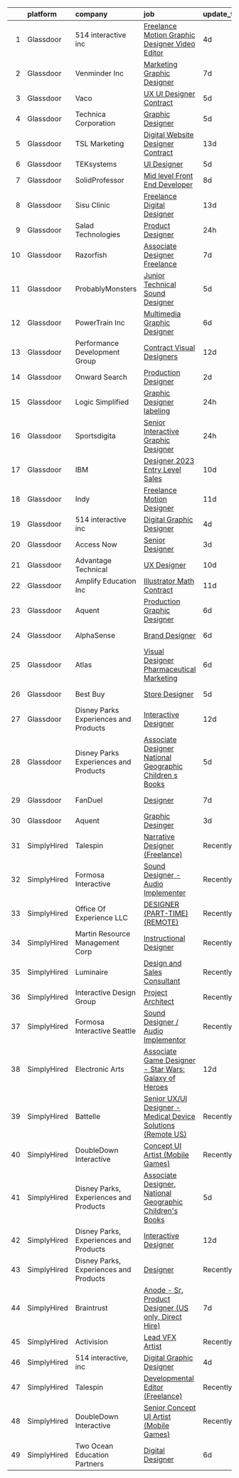 

|    | platform    | company                                | job                                                                                                                                                                                                                                                                                                                                                                                                                                                                                                                                                                                                                                                                                                                                                                                                                                                                                                                                                                                                                                                                                                                                                                                                                                                                                                                                                                                                                                                                                                                                   | update_time   | location             |
|---:|:------------|:---------------------------------------|:--------------------------------------------------------------------------------------------------------------------------------------------------------------------------------------------------------------------------------------------------------------------------------------------------------------------------------------------------------------------------------------------------------------------------------------------------------------------------------------------------------------------------------------------------------------------------------------------------------------------------------------------------------------------------------------------------------------------------------------------------------------------------------------------------------------------------------------------------------------------------------------------------------------------------------------------------------------------------------------------------------------------------------------------------------------------------------------------------------------------------------------------------------------------------------------------------------------------------------------------------------------------------------------------------------------------------------------------------------------------------------------------------------------------------------------------------------------------------------------------------------------------------------------|:--------------|:---------------------|
|  1 | Glassdoor   | 514 interactive  inc                   | [Freelance Motion Graphic Designer Video Editor](https://www.glassdoor.com/partner/jobListing.htm?pos=130&ao=1136043&s=58&guid=0000018359b8961087b3654bee3a0e76&src=GD_JOB_AD&t=SR&vt=w&ea=1&cs=1_500a7d44&cb=1663657613176&jobListingId=1008143854185&jrtk=3-0-1gdcrh5hhk25r801-1gdcrh5i1itn1800-57168df519a8cba3-)                                                                                                                                                                                                                                                                                                                                                                                                                                                                                                                                                                                                                                                                                                                                                                                                                                                                                                                                                                                                                                                                                                                                                                                                                  | 4d            | Remote               |
|  2 | Glassdoor   | Venminder Inc                          | [Marketing Graphic Designer](https://www.glassdoor.com/partner/jobListing.htm?pos=104&ao=1110586&s=58&guid=0000018359b8961087b3654bee3a0e76&src=GD_JOB_AD&t=SR&vt=w&cs=1_d78c145b&cb=1663657613171&jobListingId=1008134379665&cpc=451933188B21919D&jrtk=3-0-1gdcrh5hhk25r801-1gdcrh5i1itn1800-27972f8e8282f763--6NYlbfkN0AMXubMcf9zG5pjFo4NIRXEjYg0qx6HblbRQuuKPpnfpXE45buNZeny8MAvJCnQq4YNjc1Ikx4X1sKVkRXVJOYDLKQqR7Fv5Z6k8TsNcVY8MkLY14KeZzACUaWJsLL5l_kLcI2TGh-cpF8TIFTv6lh1nya4vVJcta2zxuc6spMz1BwNovLkoXkEj_uyewIrQEwnpW6F0tZJxhxv3STQsxbwPwm7tkXnEzxBxzIEMTLXP5gZOfQcvWVInstffHPN9WD202SIoBxHXO8TQT-vNPhvYs0X2yq1PBicFGVjgIIWMnUXFpQIlEARQslkLUxPygc1ZodlEQvuc3AHby5LXX76-g0mVsqwyt3KYOK0Bfz65NxvAGJuRhI04nXOGkrZaMYYxUF24sBtziYGsqGOOUr2q2v5jHlTht9nOvPIk8_9njcqsEzb7ZQC0CascRDH2SXAAzlLLgiVvsobLkoEEpC1t-1EwZGfoV8%3D)                                                                                                                                                                                                                                                                                                                                                                                                                                                                                                                                                                                                                                                                                                        | 7d            | Remote               |
|  3 | Glassdoor   | Vaco                                   | [UX   UI Designer   Contract](https://www.glassdoor.com/partner/jobListing.htm?pos=109&ao=1110586&s=58&guid=0000018359b8961087b3654bee3a0e76&src=GD_JOB_AD&t=SR&vt=w&ea=1&cs=1_969c3b48&cb=1663657613172&jobListingId=1008139975700&cpc=6FC5BA77C9A4CD78&jrtk=3-0-1gdcrh5hhk25r801-1gdcrh5i1itn1800-502a563e85e9ec7c--6NYlbfkN0D_sybMACCpf9B-677oK5j6rPldVB6BlrVvFjO_o-GJZbzuF-qh4PxErFUqfUsv_6srGE0bd1Xbp0enHkZApH7pZ1NfEnCUaiftMxPZ5SF1ToTzFq8s0Fv_EsCbxs90zp-YjkVFZjfXG3yk6PGG-pOAoGUqWgAgEgkDvAbJ4zLYXa5n1huV4vos7c8Wb6-OaN3jdOts0KbMSuAUKgLWL_oF5OYQThsQXUJeGnsZqq7rOCJO5zqfK_cQKWXCFAH8PXJYFGn2pPlVxMihCg7j0XZH4Fs53b2-IM9Ykrd6C0h1MEIZNM3g1TjBT9yjBQ2P--rYE-_0STNcg0eieEow_rKrJnUN5pSg3pKsTiTo8u4RXewt_JhDTPuwylo6a8jx_NdBadpO-hscyVW6tszBF8Ui7cSQOez4k4YIltwgf5OQ460iW1K0y5GX2z1sl5ten4pAPPRW7REcFVQFuPfCJTRzUgpbbAoJPm6wpPV79QbyM26CF87d319HUwXN7H6MozDoKXhSnLjkMpwdiolRhCDFK1aTQ14qX2QdgZNrWCCiCQ%3D%3D)                                                                                                                                                                                                                                                                                                                                                                                                                                                                                                                                                                                                                    | 5d            | Hartford, CT         |
|  4 | Glassdoor   | Technica Corporation                   | [Graphic Designer](https://www.glassdoor.com/partner/jobListing.htm?pos=121&ao=1136043&s=58&guid=0000018359b8961087b3654bee3a0e76&src=GD_JOB_AD&t=SR&vt=w&cs=1_a73825b9&cb=1663657613175&jobListingId=1008138745302&jrtk=3-0-1gdcrh5hhk25r801-1gdcrh5i1itn1800-095b54824b118977-)                                                                                                                                                                                                                                                                                                                                                                                                                                                                                                                                                                                                                                                                                                                                                                                                                                                                                                                                                                                                                                                                                                                                                                                                                                                     | 5d            | Dulles, VA           |
|  5 | Glassdoor   | TSL Marketing                          | [Digital   Website Designer   Contract](https://www.glassdoor.com/partner/jobListing.htm?pos=125&ao=1136043&s=58&guid=0000018359b8961087b3654bee3a0e76&src=GD_JOB_AD&t=SR&vt=w&cs=1_a80c027c&cb=1663657613175&jobListingId=1008119859529&jrtk=3-0-1gdcrh5hhk25r801-1gdcrh5i1itn1800-f61bfd4cad3829db-)                                                                                                                                                                                                                                                                                                                                                                                                                                                                                                                                                                                                                                                                                                                                                                                                                                                                                                                                                                                                                                                                                                                                                                                                                                | 13d           | Remote               |
|  6 | Glassdoor   | TEKsystems                             | [UI Designer](https://www.glassdoor.com/partner/jobListing.htm?pos=111&ao=1110586&s=58&guid=0000018359b8961087b3654bee3a0e76&src=GD_JOB_AD&t=SR&vt=w&cs=1_7a0aef00&cb=1663657613172&jobListingId=1008139170501&jrtk=3-0-1gdcrh5hhk25r801-1gdcrh5i1itn1800-dcecb4742878a042--6NYlbfkN0AuKz8EBO1xHDEL7V2YF9xF3dC_I9B9i-Zw2Jh8clPMK3KTieKealHQMRxLfyLBLKJ_aEawN_Ftcm3oK5qCBmQYIAFLuUNknXqU1RE4IxkKMX0GkemECBHvQwML9Bd2KsXdwxujbGWC0DUgt0jSXNgrf-PmCL5RIro4jTAdH0zkQqIjwcsRfYa7fJXLZECknN80JmsbhOjLXmwxaic0ek2sdpTRV5QkLhar6L-UCBb0Mb8CSkGFFNzfG2fvITbzH-VXlMhFwTk9j6V5w8r_Lt3RScFz9PpQnL2z20JNeXaaUj2dEo3j_8IbwtHafOScWnFnefpVoaz-eZKmUtOCeG8f7Nd2GoBOg2ropdJ3HnKaw5_wMUq7lcadsWG5OyXzvpieYBNKDfYhklEGmo4MqX0z2CDuyPwqXmQJ9yLNEmTxwnB_GN3LsP-vhaFzQy0o4xXILsi2TS-WH2vDt523ak2BrfPUzaZybRedhaBYWzeHBOtrJy08dSFUUrdj4bZ96iAJZs8y_qglZPhREm-3ugruElyU6DVBVllZzOVoAyV9P0wt93tQUPdpNFtUTwkDTCw5LSte7OQ3ClYX76yi_JR_JroS2boMKqodR7unDx-24k-kOBfAfhqnZC2XC6frF6b7tyDuEbNBIX3q4L_e7bWPbVftxkMvrVC3rTeM1lumXC76CL0bd2dxw27Qnrglh-lUKI1da6BD_RP33UWbRzToc9Z0Re0uwc--974d9E-v3-aYC1XiNkRlPbePQAHrbeeqGyGsnbLtBEFNfTuFY3de8k6gF70nTvzBnBbqtScpmz235wbLENQoKNSUAOnkyl33KiDkl8QZkPZN-_bcrCHta2OvfALT4pAeATygW7tpPF1HIJrluGZpj08u-NqaRicIqZCNa38wenyF_P5HGimhnFGXDrbFojs%3D)                                                                                                                                                                                                                                                                            | 5d            | Chicago, IL          |
|  7 | Glassdoor   | SolidProfessor                         | [Mid level Front End Developer](https://www.glassdoor.com/partner/jobListing.htm?pos=103&ao=1110586&s=58&guid=0000018359b8961087b3654bee3a0e76&src=GD_JOB_AD&t=SR&vt=w&ea=1&cs=1_b2c11bb4&cb=1663657613171&jobListingId=1008131628869&cpc=6FC5BA77C9A4CD78&jrtk=3-0-1gdcrh5hhk25r801-1gdcrh5i1itn1800-37a21ef05ad574f6--6NYlbfkN0BRnp9iq5DolHnWS2ynCcrcJf8ULs8QDjidmKWUdU9db8YxBOB8ochdcD01hnJ83m3BW16zVXIgV2V7wZcvRAS3U0adFUysVeFwfIu2g1zccqfkZuv3FZNVi-PN81ZQtn-L__TStxARP5XFx9JNq9T2upctV8-AGSU-PPC6Bq79dOoxq9HruQ9vJFwpZT6wbPcr3rCNpqgDL0uoUulGum4PWuyqnYLyhhiqZU1P_KvOtUhpH16u2Qv6UZSWZeVmhVo9y75LEMVf-qbqMFL1dmhLwT8oX0BbTbYiFwUxvzmvXDtrltmw70ZOjpjgk6QeOs5NwLB93CvsqkKqgtGvS7z-tcprzWgOnCDmWJyRPz4p6v62JJlwxvF7WbXxQOpvtnimWKOcIh6g0q0gFb2mrZmkqmSvxkISrlH6k_M7bm59_41dpRN2AQgFUi_McjzggrsuhJvrZIDG-eoMsI9ZsJhaH0CE3KFsp62bTiecKxCAX_HTLYxIVH-7dWdY9n6UoZFJS4K_56GIQA%3D%3D)                                                                                                                                                                                                                                                                                                                                                                                                                                                                                                                                                                                                                                                  | 8d            | Remote               |
|  8 | Glassdoor   | Sisu Clinic                            | [Freelance Digital Designer](https://www.glassdoor.com/partner/jobListing.htm?pos=115&ao=1136043&s=58&guid=0000018359b8961087b3654bee3a0e76&src=GD_JOB_AD&t=SR&vt=w&ea=1&cs=1_4703d48e&cb=1663657613172&jobListingId=1008121282420&jrtk=3-0-1gdcrh5hhk25r801-1gdcrh5i1itn1800-b70401292c05e437-)                                                                                                                                                                                                                                                                                                                                                                                                                                                                                                                                                                                                                                                                                                                                                                                                                                                                                                                                                                                                                                                                                                                                                                                                                                      | 13d           | Remote               |
|  9 | Glassdoor   | Salad Technologies                     | [Product Designer](https://www.glassdoor.com/partner/jobListing.htm?pos=116&ao=1136043&s=58&guid=0000018359b8961087b3654bee3a0e76&src=GD_JOB_AD&t=SR&vt=w&ea=1&cs=1_2acea071&cb=1663657613172&jobListingId=1008148610287&jrtk=3-0-1gdcrh5hhk25r801-1gdcrh5i1itn1800-f9ccc171a9dd044d-)                                                                                                                                                                                                                                                                                                                                                                                                                                                                                                                                                                                                                                                                                                                                                                                                                                                                                                                                                                                                                                                                                                                                                                                                                                                | 24h           | Remote               |
| 10 | Glassdoor   | Razorfish                              | [Associate Designer  Freelance ](https://www.glassdoor.com/partner/jobListing.htm?pos=114&ao=1136043&s=58&guid=0000018359b8961087b3654bee3a0e76&src=GD_JOB_AD&t=SR&vt=w&cs=1_ca561e33&cb=1663657613172&jobListingId=1008135525103&jrtk=3-0-1gdcrh5hhk25r801-1gdcrh5i1itn1800-ec1a3c3950d81915-)                                                                                                                                                                                                                                                                                                                                                                                                                                                                                                                                                                                                                                                                                                                                                                                                                                                                                                                                                                                                                                                                                                                                                                                                                                       | 7d            | San Luis Obispo, CA  |
| 11 | Glassdoor   | ProbablyMonsters                       | [Junior Technical Sound Designer](https://www.glassdoor.com/partner/jobListing.htm?pos=126&ao=1136043&s=58&guid=0000018359b8961087b3654bee3a0e76&src=GD_JOB_AD&t=SR&vt=w&cs=1_bc6a264d&cb=1663657613175&jobListingId=1008140385415&jrtk=3-0-1gdcrh5hhk25r801-1gdcrh5i1itn1800-f3beb6d3f2e606d8-)                                                                                                                                                                                                                                                                                                                                                                                                                                                                                                                                                                                                                                                                                                                                                                                                                                                                                                                                                                                                                                                                                                                                                                                                                                      | 5d            | Bellevue, WA         |
| 12 | Glassdoor   | PowerTrain  Inc                        | [Multimedia Graphic Designer](https://www.glassdoor.com/partner/jobListing.htm?pos=123&ao=1136043&s=58&guid=0000018359b8961087b3654bee3a0e76&src=GD_JOB_AD&t=SR&vt=w&ea=1&cs=1_24a52ba1&cb=1663657613175&jobListingId=1008137356879&jrtk=3-0-1gdcrh5hhk25r801-1gdcrh5i1itn1800-bc98e9194a5f67de-)                                                                                                                                                                                                                                                                                                                                                                                                                                                                                                                                                                                                                                                                                                                                                                                                                                                                                                                                                                                                                                                                                                                                                                                                                                     | 6d            | Remote               |
| 13 | Glassdoor   | Performance Development Group          | [Contract Visual Designers](https://www.glassdoor.com/partner/jobListing.htm?pos=127&ao=1136043&s=58&guid=0000018359b8961087b3654bee3a0e76&src=GD_JOB_AD&t=SR&vt=w&ea=1&cs=1_49db0697&cb=1663657613175&jobListingId=1008124919824&jrtk=3-0-1gdcrh5hhk25r801-1gdcrh5i1itn1800-6d67320ff0c0d00d-)                                                                                                                                                                                                                                                                                                                                                                                                                                                                                                                                                                                                                                                                                                                                                                                                                                                                                                                                                                                                                                                                                                                                                                                                                                       | 12d           | Remote               |
| 14 | Glassdoor   | Onward Search                          | [Production Designer](https://www.glassdoor.com/partner/jobListing.htm?pos=105&ao=1110586&s=58&guid=0000018359b8961087b3654bee3a0e76&src=GD_JOB_AD&t=SR&vt=w&cs=1_8dece4c8&cb=1663657613171&jobListingId=1008146803199&cpc=149B3D5996025BBA&jrtk=3-0-1gdcrh5hhk25r801-1gdcrh5i1itn1800-92a39723ae5ae02f--6NYlbfkN0B7YoEZZ2QAGDyEGGmBPAUWSHc1Mt3sMCn9FehKcWA3w0R0aH9tn_iPRcrT6N-MqNT-9DQJVtGor3tKfGNIvsj2uK7woYLJDD_9UtG-ox02Oyc6RQESoveEr1yQegpYi2W8lHua0gE2tDlayk0JfMgirNHP4qMTG5Du3IQiIGDHokVKAqFcSAgM66nR6-yZBxZMyzGJLIxYeacCJ0jlqIDICBMXaT-92C55RjXheyVsyvaVkkl0GgyMQj0nmjqszzkGA80Mazchgj_9wXYAdOuFKyDM69LhBgF3T52JVPg5U3LBYJ5gUkrYYYzRW4mJS2aAqrktewcFfJfzPiSInfGjAdRez-M1eH6cAdm2AE5w-7S8qSTLhdhtNL_2PAuCnwyDSoXz5WeDMBmNDI_1EAp7SKTYlQ6LpLaHF7G69D_FltCxRki0o7etBW9wY6G-NNeTWuRXKOhGvx5emJSOvho0_pQ8bwLh-4Ved1VZWMWunVrF4blLLX_9BQyok3gzntJ17e9OnTWobkR705Ix8idnxcxBlnhnRy_4ZdnC7zf1z_t05CJxbwNVe7gyucGMGq1AFzoYD-vf9Ouz9AgbWhST9gbf0jaU9kkExvl2n269Xt9ypjBSTMds2wSxBR6ygF9fWqr3SrRfY8sno18WXnCcyBeRBjbZ-VbTyeT6YB5DT4vXXNcXu4AplQnftDBIIdO0XvWiW3hy4SxrZkC7lKysrcmrjmvJUG8dfD-U--XB-ytvzjU3e3oHO5NJihsi5aS15OWV_qXTZXwAaA3U7X1dS07Bm_LS1yhNFyT8u2lneNmj8r5ClF-gOYhWeMRAs5Go231f6xj_WK2yG2jcS9cNVdp2Gauj4ae8SfTXFqAenqrhlYtviMKanj0bHlXz7GNODMMcotGoIWf9nvwPcUTW2aoHLSbxL0dggiUTBov0iT5w9P-1qMImT1Bd1Gs2x9i1a6pWuB0HWBYLasLob-AYJ9aeyKN6dJJyeqe-pxzMK82GybK4h8Az)                                                                                                                                                             | 2d            | Culver City, CA      |
| 15 | Glassdoor   | Logic Simplified                       | [Graphic Designer labeling](https://www.glassdoor.com/partner/jobListing.htm?pos=119&ao=1136043&s=58&guid=0000018359b8961087b3654bee3a0e76&src=GD_JOB_AD&t=SR&vt=w&ea=1&cs=1_05dde7c0&cb=1663657613174&jobListingId=1008149071199&jrtk=3-0-1gdcrh5hhk25r801-1gdcrh5i1itn1800-eab69e6a7870b54b-)                                                                                                                                                                                                                                                                                                                                                                                                                                                                                                                                                                                                                                                                                                                                                                                                                                                                                                                                                                                                                                                                                                                                                                                                                                       | 24h           | Houston, TX          |
| 16 | Glassdoor   | Sportsdigita                           | [Senior Interactive Graphic Designer](https://www.glassdoor.com/partner/jobListing.htm?pos=113&ao=1136043&s=58&guid=0000018359b8961087b3654bee3a0e76&src=GD_JOB_AD&t=SR&vt=w&ea=1&cs=1_f074c4da&cb=1663657613172&jobListingId=1008149552891&jrtk=3-0-1gdcrh5hhk25r801-1gdcrh5i1itn1800-99fc4d2c1128dc07-)                                                                                                                                                                                                                                                                                                                                                                                                                                                                                                                                                                                                                                                                                                                                                                                                                                                                                                                                                                                                                                                                                                                                                                                                                             | 24h           | Edina, MN            |
| 17 | Glassdoor   | IBM                                    | [Designer   2023 Entry Level Sales](https://www.glassdoor.com/partner/jobListing.htm?pos=102&ao=1110586&s=58&guid=0000018359b8961087b3654bee3a0e76&src=GD_JOB_AD&t=SR&vt=w&cs=1_bafae3b9&cb=1663657613171&jobListingId=1008128772292&cpc=82B3195DA92CAF92&jrtk=3-0-1gdcrh5hhk25r801-1gdcrh5i1itn1800-ac67045961d7dda5--6NYlbfkN0ASsx9s5kYVCGTGnmC6Xh9NWSoe0erEY_uce-MxN6cSfhCFF8tPJks6RQ6ru_yf5NKDqaMcjlkCnejbZMc2kfmAeFytjFSPIe7XmznJcN8GPtPmY5Pv77bEvtALpt3p2I6vWV56CRZ5FkKIQsQI59-GlTpq54Y4bvmWQCWd13zv5NXc1uDLpREDJDDXsxyN8fbUjE2xIz3DfKET0WN_C5O9RkCF5aMBKWR3S2t98KywxTAyndsneskIBxvL8a4goqsq3-aBjSJDEBt035P_JZ82-DfXj16ZLBxLguyrh5I2PijyWjSnG9FZubhHSa7NEqxHZwbS5bjtR4-D_wB6K4M5Px-yAglXbZaVKkl5ka-MuHJyz9eFk4-haCFIB5I0cXbJY_zfEGHPBl9nqSCZ1u5Hl-MXDgXIugHIjDfHhbFvbNWrOKcVuTohyfRPP7GL4C-XlAkDNQwnxwLt-NOXd0TmoIoYGvMt4jLswS9g11xeQga7OzLbhpG2gHpy-MJyT-wt5CLhAdE1fkDJKhWXHqR7Nom6KB1Rb0M3YB25ZNqrV_imWXRX0kzB1h87PeynFN7Yg2-EPET9SidEgzHmxqpI5fj_tgxhgQeRdg0ZNTtvPqahZBwAF3Jpb5lJ0D5YXXvYqYbIM7V2S46DkWdliKoOCtLWwoNTK2ngUWYcdul9ZK7j1BLZfmCjA96u6mnlalS9tqmdMLJiCXmAFAIq1Gj9MChBxVJbStQR2H68FYzPbN6A943dnsDwxECjJR1e5aFK3zsae1vNHp3J4ksF4LnuqqG9imHu50esjhlqCHHf6ycVXf5P72qLSTl6gCE53nntZN7MNrn8lBj3AUGxja8z3JOKtZemVGZohsIE4YYIRkuebMG8rBEdVxqebBg6Dgn6nGg-voJotYnaBPPMjl29AEiZgDRmn5r_ekXDXkLAFUPXWZmihHFtO_x0guKHlIGDe8jjEutd7ZEQ9jp41OV1hToxLypvy2TSmAtL8ypY4kiXFAkK4jej21Zpdy9VqkF4QDC92NZ9de5_J8JGV6CztrbphtT0WjN8fKOAGxq_FBGfN8oFy4w-2dSwC4UvAu1b7EhtkptUtI74ivy258Gm38LFZwEjUawFFzMdBPGYWwODHFxk5jZpyITTKIDlTIE%3D) | 10d           | New York, NY         |
| 18 | Glassdoor   | Indy                                   | [Freelance Motion Designer](https://www.glassdoor.com/partner/jobListing.htm?pos=117&ao=1136043&s=58&guid=0000018359b8961087b3654bee3a0e76&src=GD_JOB_AD&t=SR&vt=w&ea=1&cs=1_6fc1d542&cb=1663657613174&jobListingId=1008126044232&jrtk=3-0-1gdcrh5hhk25r801-1gdcrh5i1itn1800-b6862fded3167529-)                                                                                                                                                                                                                                                                                                                                                                                                                                                                                                                                                                                                                                                                                                                                                                                                                                                                                                                                                                                                                                                                                                                                                                                                                                       | 11d           | Remote               |
| 19 | Glassdoor   | 514 interactive  inc                   | [Digital Graphic Designer](https://www.glassdoor.com/partner/jobListing.htm?pos=112&ao=1136043&s=58&guid=0000018359b8961087b3654bee3a0e76&src=GD_JOB_AD&t=SR&vt=w&ea=1&cs=1_fdea810d&cb=1663657613172&jobListingId=1008143972273&jrtk=3-0-1gdcrh5hhk25r801-1gdcrh5i1itn1800-b6e87fc7b1892053-)                                                                                                                                                                                                                                                                                                                                                                                                                                                                                                                                                                                                                                                                                                                                                                                                                                                                                                                                                                                                                                                                                                                                                                                                                                        | 4d            | Remote               |
| 20 | Glassdoor   | Access Now                             | [Senior Designer](https://www.glassdoor.com/partner/jobListing.htm?pos=120&ao=1136043&s=58&guid=0000018359b8961087b3654bee3a0e76&src=GD_JOB_AD&t=SR&vt=w&ea=1&cs=1_1f818126&cb=1663657613175&jobListingId=1008144262973&jrtk=3-0-1gdcrh5hhk25r801-1gdcrh5i1itn1800-dffe6d746b5bb282-)                                                                                                                                                                                                                                                                                                                                                                                                                                                                                                                                                                                                                                                                                                                                                                                                                                                                                                                                                                                                                                                                                                                                                                                                                                                 | 3d            | Mexico, NY           |
| 21 | Glassdoor   | Advantage Technical                    | [UX Designer](https://www.glassdoor.com/partner/jobListing.htm?pos=107&ao=1110586&s=58&guid=0000018359b8961087b3654bee3a0e76&src=GD_JOB_AD&t=SR&vt=w&ea=1&cs=1_c61b7332&cb=1663657613171&jobListingId=1008130402855&cpc=D2F1DE17EE1F43B9&jrtk=3-0-1gdcrh5hhk25r801-1gdcrh5i1itn1800-072a84bc3e684059--6NYlbfkN0CQRQ3eiV4YWjrRS1ho7HVQ9JO8v6Fb3eU0yDOJbdOiEguntuRlpE4-_N6DYLNj-GokZBu1hZ7lpDV6rUsoRnsT35dGJJCdwM8cF-5HAr67c3P9WnYKPAVDmI2tuRKjlreidRllA-gZ3gAE8MZMEX_JV5dpIz0-E1apUzLNsyZhoW1MqC1EBeCCHRSJDrLWa1ZhsHgZbpLWRN8c5sDFe6Q_Yhyt-xyOpzrlCpNfuOxyxbKP9dqt3Bj35cv62flXIaFaNe1ibutWH_s80wi8rQPrQiyPhJiAajhKoIOiJV7z4PbhGYvlreg1PeNk0z5EHALHu3v2jpF5l-RtlmRIxT9BYFggjcaDBRDz_lN4eSiLwGH9wNwHuAu81TPoQbgaJPOOJm5LcSprALPK_6hG1CX_G1eKdYZZiWP1RzuW8w6F8ZqlCFfuWHA7GG1OA_EtH5WIlXV0nnztHyROcJ-8s0jfUU8BrtdwBmwavjzb3Uq8oslknTKsPmbHxHumu6bQ9WAX1iWv5V2olPkRj4b6WNZjF8lV0LfW1TMvNuowcp5lP19efBz9gEWKUsGsK-aX_8Xz8uRZAGk2iw%3D%3D)                                                                                                                                                                                                                                                                                                                                                                                                                                                                                                                                                                                                    | 10d           | Concord, NC          |
| 22 | Glassdoor   | Amplify Education  Inc                 | [Illustrator  Math  Contract ](https://www.glassdoor.com/partner/jobListing.htm?pos=129&ao=1136043&s=58&guid=0000018359b8961087b3654bee3a0e76&src=GD_JOB_AD&t=SR&vt=w&cs=1_27c2a62f&cb=1663657613175&jobListingId=1008126811777&jrtk=3-0-1gdcrh5hhk25r801-1gdcrh5i1itn1800-87d7b2b717a0f128-)                                                                                                                                                                                                                                                                                                                                                                                                                                                                                                                                                                                                                                                                                                                                                                                                                                                                                                                                                                                                                                                                                                                                                                                                                                         | 11d           | Remote               |
| 23 | Glassdoor   | Aquent                                 | [Production Graphic Designer](https://www.glassdoor.com/partner/jobListing.htm?pos=106&ao=1110586&s=58&guid=0000018359b8961087b3654bee3a0e76&src=GD_JOB_AD&t=SR&vt=w&cs=1_671e69d2&cb=1663657613171&jobListingId=1008137701808&cpc=3BA4CE39D5B5DEF5&jrtk=3-0-1gdcrh5hhk25r801-1gdcrh5i1itn1800-c34331ef8f6e35d5--6NYlbfkN0DMrcEu7yrtATojKJA7cEzGQ3FdRGWLh0CZQInL4ECGI9gD0Wolx9R2EDT7B77c2cSYJ3gyJkohsuP2ZThPOhKTHR1BalkF0phbfTJvBrFfKOKdRDZMAVccIvHs6vW44ugufbuxLNMOKcFMeeTkrAkwbVhdEVAgD4056z4OKnOUAvrtlj-BZWber6UZOjSY4TZNj7bNmVHMCy3HYmOl-Khm28iggGaA9Hif1PLQ0nkjDf_T_Og5dX0KboZsoD3X0vLV4ASNGh4gYD95Ff_9RXFEY2vPdrddEmhsoPdtDYV9_w_yvXHHSLxiDOlJp5Zt782pxdjfmCjNZvtkqfx2HaKy7Skpuhw__hTD5-i1aUo8FNRM4ZXjhTIRPsRCyOovCz9k3oFC-Eiku1R59EpJgyqJpUW90dAMF4TAf9rm5kYTOXzPfDQpkAuOxUy0tvUOC6Mt5rR5bOtKFw%3D%3D)                                                                                                                                                                                                                                                                                                                                                                                                                                                                                                                                                                                                                                                                                                                         | 6d            | Remote               |
| 24 | Glassdoor   | AlphaSense                             | [Brand Designer](https://www.glassdoor.com/partner/jobListing.htm?pos=128&ao=1136043&s=58&guid=0000018359b8961087b3654bee3a0e76&src=GD_JOB_AD&t=SR&vt=w&ea=1&cs=1_5a69821f&cb=1663657613175&jobListingId=1008137003472&jrtk=3-0-1gdcrh5hhk25r801-1gdcrh5i1itn1800-5829610f4f76871e-)                                                                                                                                                                                                                                                                                                                                                                                                                                                                                                                                                                                                                                                                                                                                                                                                                                                                                                                                                                                                                                                                                                                                                                                                                                                  | 6d            | New York, NY         |
| 25 | Glassdoor   | Atlas                                  | [Visual Designer   Pharmaceutical Marketing](https://www.glassdoor.com/partner/jobListing.htm?pos=110&ao=1110586&s=58&guid=0000018359b8961087b3654bee3a0e76&src=GD_JOB_AD&t=SR&vt=w&ea=1&cs=1_9eb9f184&cb=1663657613172&jobListingId=1008136537839&cpc=2CAED5C921A5F994&jrtk=3-0-1gdcrh5hhk25r801-1gdcrh5i1itn1800-a122b2f01228edd2--6NYlbfkN0DFt5CLWch_-uKpf_0Ky8M_iFaKSU6X2cPjQwIk2lGN2zlJ200dufGwdCb50mwSuDXTP-vaRNN0NVRN6UorMCCLiDUI5nZdNNhvaszb7ilkcAh34xJkjN4aACFyLmuKvFqvWzRQ8Wp4-27uq_IU8sxsjlyiE7FtU0kOUJDclW2EQF-O05EQehqpuUAZZH1cjJrLc0NUWpGFH79L0XUuN_fTPqM3DLc3Ie-hIHwRisYw3m4_eBoHorAfz-cc_Q3PJj6B1eec5M4xe4aY-iezanbg0wZIHfWEvXadK47y6S6EKgPtikoqh5zYNbz1sXS2wCjT_802KtGuQt235HQYO1-Si8Ov6bB3Iyf08azhXKy9x7ZiqpH2K1VCaww-hGl1QMJ5_fQEPSEZoIPCEb9dHaSobGePGvlOeRiu9I6OLw2ePWMJrDFM8xjuRXl9FWuXeL5R0tXWKXLsJR0-_5lDTrdUA88Vyh8kKigMMpAGR0UO2yD87LUgfXgG3Kn7QQO-x6iwaGW2cJaWufZLWW76b65BR06B0bvR0RM%3D)                                                                                                                                                                                                                                                                                                                                                                                                                                                                                                                                                                                                                   | 6d            | Remote               |
| 26 | Glassdoor   | Best Buy                               | [Store Designer](https://www.glassdoor.com/partner/jobListing.htm?pos=101&ao=1110586&s=58&guid=0000018359b8961087b3654bee3a0e76&src=GD_JOB_AD&t=SR&vt=w&cs=1_0c4ccc20&cb=1663657613170&jobListingId=1008139894431&cpc=D1AB73242940E063&jrtk=3-0-1gdcrh5hhk25r801-1gdcrh5i1itn1800-bd39818028e880bc--6NYlbfkN0A3euUoOlcFOg58Q6nmuUh0Lnp17JpRiT8Tdiqcy7-gIznARGic2YbyclerIzERMUf3QdVh_Nw4BR2kdh94Z-1JWEOu81DhRjXzv_1QqZoR0wDaoQUY_zpOqyJLZolTAoZKzlW7nRWg-75yA5GT7-TuH6icC7a050G-Gq2iaRD7qgNYrxkrfLAtkNkpSu5qlCESAvU_-eVSma2Z5BuI3LjyEA4fpCYD3r9Att3crDPT8C7v1EUASehSGDpwB8pItAQoaIM0AzJDNTfkIBKPSYPNxPY9YWWazFpEYJDZCP2Eg5ZoCpmq-Ns82v4lsVZQo51lKV2ITAHlIms6DOtksUg-6x-I4aalniSuLYS_6GBMk0bw1CYICzGzGrwfic20cA25R0mP_QMjQSi-sgOlGqNEz4eTF47K_RnMFjk3GAltwsCNc3vALmvnOkxxyr5wtHoHWgHMatAotV4BcYQ0djwCwXDR_Z4EDXs_l0Z6dCiAurSmiiv-7AR5gxl7DwNwH7M%3D)                                                                                                                                                                                                                                                                                                                                                                                                                                                                                                                                                                                                                                                                                    | 5d            | Richfield, MN        |
| 27 | Glassdoor   | Disney Parks  Experiences and Products | [Interactive Designer](https://www.glassdoor.com/partner/jobListing.htm?pos=118&ao=1136043&s=58&guid=0000018359b8961087b3654bee3a0e76&src=GD_JOB_AD&t=SR&vt=w&cs=1_d9f111da&cb=1663657613174&jobListingId=1008123093676&jrtk=3-0-1gdcrh5hhk25r801-1gdcrh5i1itn1800-d88f24e2b1c14a0e-)                                                                                                                                                                                                                                                                                                                                                                                                                                                                                                                                                                                                                                                                                                                                                                                                                                                                                                                                                                                                                                                                                                                                                                                                                                                 | 12d           | Lake Buena Vista, FL |
| 28 | Glassdoor   | Disney Parks  Experiences and Products | [Associate Designer  National Geographic Children s Books](https://www.glassdoor.com/partner/jobListing.htm?pos=122&ao=1136043&s=58&guid=0000018359b8961087b3654bee3a0e76&src=GD_JOB_AD&t=SR&vt=w&cs=1_22dac24c&cb=1663657613175&jobListingId=1008139116074&jrtk=3-0-1gdcrh5hhk25r801-1gdcrh5i1itn1800-481c334d5459a552-)                                                                                                                                                                                                                                                                                                                                                                                                                                                                                                                                                                                                                                                                                                                                                                                                                                                                                                                                                                                                                                                                                                                                                                                                             | 5d            | Washington, DC       |
| 29 | Glassdoor   | FanDuel                                | [Designer](https://www.glassdoor.com/partner/jobListing.htm?pos=124&ao=1136043&s=58&guid=0000018359b8961087b3654bee3a0e76&src=GD_JOB_AD&t=SR&vt=w&ea=1&cs=1_c09b85a4&cb=1663657613175&jobListingId=1008133860613&jrtk=3-0-1gdcrh5hhk25r801-1gdcrh5i1itn1800-6d25f799f65fec61-)                                                                                                                                                                                                                                                                                                                                                                                                                                                                                                                                                                                                                                                                                                                                                                                                                                                                                                                                                                                                                                                                                                                                                                                                                                                        | 7d            | New York, NY         |
| 30 | Glassdoor   | Aquent                                 | [Graphic Desinger](https://www.glassdoor.com/partner/jobListing.htm?pos=108&ao=1110586&s=58&guid=0000018359b8961087b3654bee3a0e76&src=GD_JOB_AD&t=SR&vt=w&cs=1_ef36f668&cb=1663657613171&jobListingId=1008145695089&cpc=3BA4CE39D5B5DEF5&jrtk=3-0-1gdcrh5hhk25r801-1gdcrh5i1itn1800-5c5f245e0df8be5d--6NYlbfkN0DMrcEu7yrtATojKJA7cEzGQ3FdRGWLh0CZQInL4ECGI9gD0Wolx9R2EDT7B77c2cS5IWhk9JuKes5IyzcO7mdbWGxGXlScdOZlMbRlPihf0MdJtLtL-fdQaqC3NwsIvkOg4QnqsWmcPnqWFQfYlnESHvbaOl_9EZNY0QJ92vUHkcKg0QcyNA_ePaI9n81uvGIir_hOfYdLVF31bqb9U7OnFArWAN0EAHsl8inPiEZRwxM1XMMTz8g4ldM0V1GDRIEshJklChno1jr7zmhWvCYK3ibAA09CMxNb1yyu9YRXpAkhTruPeiCjSc03lYtTHneY6PD3Yvp25FkWxucT8PQxhGfHtMDzaf3iQ-byUHufNJmslVvS1nsHfLMWXN1tJYi2h9SyVtpNlvkLMHz-gZsY6p9eVR8zuvgo53Oa6kqM0kcVBoxZiU_hd55PGzVvjCAVXHC31LLcsQ%3D%3D)                                                                                                                                                                                                                                                                                                                                                                                                                                                                                                                                                                                                                                                                                                                                    | 3d            | Remote               |
| 31 | SimplyHired | Talespin                               | [Narrative Designer (Freelance)](https://www.simplyhired.com/job/JfivQAhjp7ywtkKT4uVRHNZFiYBCYaXVq3F0ftlBdVBM_M1ys6vvxA?q=interactive+designer)                                                                                                                                                                                                                                                                                                                                                                                                                                                                                                                                                                                                                                                                                                                                                                                                                                                                                                                                                                                                                                                                                                                                                                                                                                                                                                                                                                                       | Recently      | Remote               |
| 32 | SimplyHired | Formosa Interactive                    | [Sound Designer - Audio Implementer](https://www.simplyhired.com/job/E63_BRjyLumhk01Bv7mOuaoR0vafXGhLD-NTsS2e6CEpoHi4FvqYnw?q=interactive+designer)                                                                                                                                                                                                                                                                                                                                                                                                                                                                                                                                                                                                                                                                                                                                                                                                                                                                                                                                                                                                                                                                                                                                                                                                                                                                                                                                                                                   | Recently      | Burbank, CA          |
| 33 | SimplyHired | Office Of Experience LLC               | [DESIGNER (PART-TIME) (REMOTE)](https://www.simplyhired.com/job/yUtNm7aP5k7lf3a27Q4KIbyvuM9A7WQE2tgKPjPrP4xRwKfFS33ECw?q=interactive+designer)                                                                                                                                                                                                                                                                                                                                                                                                                                                                                                                                                                                                                                                                                                                                                                                                                                                                                                                                                                                                                                                                                                                                                                                                                                                                                                                                                                                        | Recently      | Chicago, IL          |
| 34 | SimplyHired | Martin Resource Management Corp        | [Instructional Designer](https://www.simplyhired.com/job/OJrz_oFdaBj4FiqZd_3iasAmOLLTCFNIjSl7TL_Vrsz-UT_vvXQtdw?q=interactive+designer)                                                                                                                                                                                                                                                                                                                                                                                                                                                                                                                                                                                                                                                                                                                                                                                                                                                                                                                                                                                                                                                                                                                                                                                                                                                                                                                                                                                               | Recently      | Shreveport, LA       |
| 35 | SimplyHired | Luminaire                              | [Design and Sales Consultant](https://www.simplyhired.com/job/D4dYmsBmEacucg9JeAdGcVDRL-9oyc3Bb4UCwQq51AIxm-xVnL50PQ?q=interactive+designer)                                                                                                                                                                                                                                                                                                                                                                                                                                                                                                                                                                                                                                                                                                                                                                                                                                                                                                                                                                                                                                                                                                                                                                                                                                                                                                                                                                                          | Recently      | Miami, FL            |
| 36 | SimplyHired | Interactive Design Group               | [Project Architect](https://www.simplyhired.com/job/xA8pKB1Q4nq3AdtfgRmNnEEt-pqCcxZMfbcdodt_NEOyOpfLdeKwGA?q=interactive+designer)                                                                                                                                                                                                                                                                                                                                                                                                                                                                                                                                                                                                                                                                                                                                                                                                                                                                                                                                                                                                                                                                                                                                                                                                                                                                                                                                                                                                    | Recently      | Roanoke, VA          |
| 37 | SimplyHired | Formosa Interactive Seattle            | [Sound Designer / Audio Implementor](https://www.simplyhired.com/job/vlF4rzpIgemNyADbSUoWC36FtYYh2ouWspqfTFtuxzveh07-6RCwmg?q=interactive+designer)                                                                                                                                                                                                                                                                                                                                                                                                                                                                                                                                                                                                                                                                                                                                                                                                                                                                                                                                                                                                                                                                                                                                                                                                                                                                                                                                                                                   | Recently      | Seattle, WA          |
| 38 | SimplyHired | Electronic Arts                        | [Associate Game Designer - Star Wars: Galaxy of Heroes](https://www.simplyhired.com/job/aP3yRiqMzk7uUwqb18NHKuzsAvhb-YBER1tnDHuJ13k-5NL1ZCbo0w?q=interactive+designer)                                                                                                                                                                                                                                                                                                                                                                                                                                                                                                                                                                                                                                                                                                                                                                                                                                                                                                                                                                                                                                                                                                                                                                                                                                                                                                                                                                | 12d           | Sacramento, CA       |
| 39 | SimplyHired | Battelle                               | [Senior UX/UI Designer - Medical Device Solutions (Remote US)](https://www.simplyhired.com/job/6BVqH7iBsSK5vomQZonaGuHlIzqlhBKgxKd9wCH9Ok5xVYSW8MXSVA?q=interactive+designer)                                                                                                                                                                                                                                                                                                                                                                                                                                                                                                                                                                                                                                                                                                                                                                                                                                                                                                                                                                                                                                                                                                                                                                                                                                                                                                                                                         | Recently      | Columbus, OH         |
| 40 | SimplyHired | DoubleDown Interactive                 | [Concept UI Artist (Mobile Games)](https://www.simplyhired.com/job/TOxGl5diRsz23HAJC9oePvNB-v4d2dBG2z6ABLiDKoxs86ndD_kO9w?q=interactive+designer)                                                                                                                                                                                                                                                                                                                                                                                                                                                                                                                                                                                                                                                                                                                                                                                                                                                                                                                                                                                                                                                                                                                                                                                                                                                                                                                                                                                     | Recently      | Seattle, WA          |
| 41 | SimplyHired | Disney Parks, Experiences and Products | [Associate Designer, National Geographic Children's Books](https://www.simplyhired.com/job/-NU5GqB0aMLAQWh1KJo3kiUKP4w0nmXxwvaUGQH1zKUa4zrokQbaHg?q=interactive+designer)                                                                                                                                                                                                                                                                                                                                                                                                                                                                                                                                                                                                                                                                                                                                                                                                                                                                                                                                                                                                                                                                                                                                                                                                                                                                                                                                                             | 5d            | Washington, DC       |
| 42 | SimplyHired | Disney Parks, Experiences and Products | [Interactive Designer](https://www.simplyhired.com/job/WdF5fe5Mh6reloqPZp_L52uq7uPN8v2zBsxsRJCiG2DRwXrtpRN1MA?q=interactive+designer)                                                                                                                                                                                                                                                                                                                                                                                                                                                                                                                                                                                                                                                                                                                                                                                                                                                                                                                                                                                                                                                                                                                                                                                                                                                                                                                                                                                                 | 12d           | Lake Buena Vista, FL |
| 43 | SimplyHired | Disney Parks, Experiences and Products | [Designer](https://www.simplyhired.com/job/WhlI28szHC7BBtg9dSYJ6ZrvyArTnsUsn4roDp54CZeIsCclg5hK5g?q=interactive+designer)                                                                                                                                                                                                                                                                                                                                                                                                                                                                                                                                                                                                                                                                                                                                                                                                                                                                                                                                                                                                                                                                                                                                                                                                                                                                                                                                                                                                             | Recently      | San Francisco, CA    |
| 44 | SimplyHired | Braintrust                             | [Anode - Sr. Product Designer (US only, Direct Hire)](https://www.simplyhired.com/job/_zGS4hgwN0ulBinwbp7H8Iivb5o3hXixk1fTnhCLaUdmlp3mNTmybA?q=interactive+designer)                                                                                                                                                                                                                                                                                                                                                                                                                                                                                                                                                                                                                                                                                                                                                                                                                                                                                                                                                                                                                                                                                                                                                                                                                                                                                                                                                                  | 7d            | San Francisco, CA    |
| 45 | SimplyHired | Activision                             | [Lead VFX Artist](https://www.simplyhired.com/job/skG9lF8-lNblYoscV_4ZkShrtKrP6Wjg7CtMgNvznLa_luoDQ-mzww?q=interactive+designer)                                                                                                                                                                                                                                                                                                                                                                                                                                                                                                                                                                                                                                                                                                                                                                                                                                                                                                                                                                                                                                                                                                                                                                                                                                                                                                                                                                                                      | Recently      | Santa Monica, CA     |
| 46 | SimplyHired | 514 interactive, inc                   | [Digital Graphic Designer](https://www.simplyhired.com/job/L6W90yn2C2Syx0AppZs_9n-2ORQOqBa-mHpz5PA6eSPrxHeHV31r5Q?q=interactive+designer)                                                                                                                                                                                                                                                                                                                                                                                                                                                                                                                                                                                                                                                                                                                                                                                                                                                                                                                                                                                                                                                                                                                                                                                                                                                                                                                                                                                             | 4d            | Remote               |
| 47 | SimplyHired | Talespin                               | [Developmental Editor (Freelance)](https://www.simplyhired.com/job/_nDTY5kH1kd-6z0OSGlmh3oiSe5AZUcyiITagHpzEdMtOtl95YBZMA?q=interactive+designer)                                                                                                                                                                                                                                                                                                                                                                                                                                                                                                                                                                                                                                                                                                                                                                                                                                                                                                                                                                                                                                                                                                                                                                                                                                                                                                                                                                                     | Recently      | Remote               |
| 48 | SimplyHired | DoubleDown Interactive                 | [Senior Concept UI Artist (Mobile Games)](https://www.simplyhired.com/job/_m-3FXIER0EWRt2IHo_cGGw6JRZF-gm-fATY-mRNGN35QoXBJepgBA?q=interactive+designer)                                                                                                                                                                                                                                                                                                                                                                                                                                                                                                                                                                                                                                                                                                                                                                                                                                                                                                                                                                                                                                                                                                                                                                                                                                                                                                                                                                              | Recently      | Seattle, WA          |
| 49 | SimplyHired | Two Ocean Education Partners           | [Digital Designer](https://www.simplyhired.com/job/DFR_hWlm-M0ZL_xiBPlm1UgVrlbX8NkPqdTwWBFOJFHq0bT6DhH_1Q?q=interactive+designer)                                                                                                                                                                                                                                                                                                                                                                                                                                                                                                                                                                                                                                                                                                                                                                                                                                                                                                                                                                                                                                                                                                                                                                                                                                                                                                                                                                                                     | 6d            | Richmond, VA         |